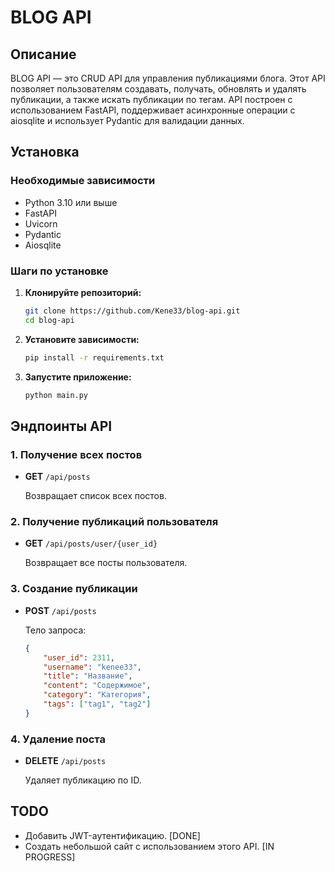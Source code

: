 # BLOG API

## Описание

BLOG API — это CRUD API для управления публикациями блога. Этот API позволяет пользователям создавать, получать, обновлять и удалять публикации, а также искать публикации по тегам. API построен с использованием FastAPI, поддерживает асинхронные операции с aiosqlite и использует Pydantic для валидации данных.

## Установка

### Необходимые зависимости

- Python 3.10 или выше
- FastAPI
- Uvicorn
- Pydantic
- Aiosqlite

### Шаги по установке

1. **Клонируйте репозиторий:**

   ```bash
   git clone https://github.com/Kene33/blog-api.git
   cd blog-api
   ```

2. **Установите зависимости:**

   ```bash
   pip install -r requirements.txt
   ```

3. **Запустите приложение:**

   ```bash
   python main.py
   ```

## Эндпоинты API

### **1. Получение всех постов**

- **GET** `/api/posts`

  Возвращает список всех постов.

### **2. Получение публикаций пользователя**

- **GET** `/api/posts/user/{user_id}`

  Возвращает все посты пользователя.

### **3. Создание публикации**

- **POST** `/api/posts`

  Тело запроса:

  ```json
  {
      "user_id": 2311,
      "username": "kenee33",
      "title": "Название",
      "content": "Содержимое",
      "category": "Категория",
      "tags": ["tag1", "tag2"]
  }
  ```

### **4. Удаление поста**

- **DELETE** `/api/posts`

  Удаляет публикацию по ID.

## TODO
- Добавить JWT-аутентификацию. [DONE]
- Создать небольшой сайт с использованием этого API. [IN PROGRESS]

